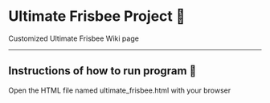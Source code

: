 # Ultimate Frisbee Project :flying_disc:
Customized Ultimate Frisbee Wiki page

---
## Instructions of how to run program :scroll:
Open the HTML file named ultimate&lowbar;frisbee.html with your browser